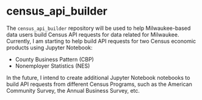 # census_api_builder

The `census_api_builder` repository will be used to help Milwaukee-based data users build Census API requests for data related for Milwaukee. Currently, I am starting to help build API requests for two Census economic products using Jupyter Notebook:

* County Business Pattern (CBP)
* Nonemployer Statistics (NES)

In the future, I intend to create additional Jupyter Notebook notebooks to build API requests from different Census Programs, such as the American Community Survey, the Annual Business Survey, etc.
